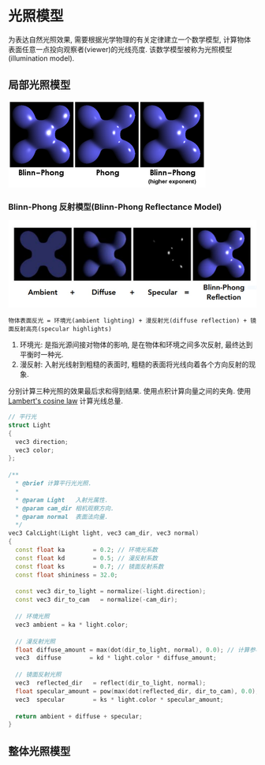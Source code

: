 # 光照模型

为表达自然光照效果, 需要根据光学物理的有关定律建立一个数学模型, 计算物体表面任意一点投向观察者(viewer)的光线亮度. 该数学模型被称为光照模型(illumination model).

## 局部光照模型

![](assets/blinn_phong_and_phong.png)

### Blinn-Phong 反射模型(Blinn-Phong Reflectance Model)
![](assets/blinn_phong.png)
```
物体表面反光 = 环境光(ambient lighting) + 漫反射光(diffuse reflection) + 镜面反射高亮(specular highlights)
```
1. 环境光:   是指光源间接对物体的影响, 是在物体和环境之间多次反射, 最终达到平衡时一种光.
2. 漫反射:   入射光线射到粗糙的表面时, 粗糙的表面将光线向着各个方向反射的现象.

分别计算三种光照的效果最后求和得到结果. 使用点积计算向量之间的夹角. 使用 [Lambert's cosine law] 计算光线总量.

```c++
// 平行光
struct Light
{
  vec3 direction;
  vec3 color;
};

/**
  * @brief 计算平行光光照.
  *
  * @param Light   入射光属性.
  * @param cam_dir 相机观察方向.
  * @param normal  表面法向量.
  */
vec3 CalcLight(Light light, vec3 cam_dir, vec3 normal)
{
  const float ka        = 0.2; // 环境光系数
  const float kd        = 0.5; // 漫反射系数
  const float ks        = 0.7; // 镜面反射系数
  const float shininess = 32.0;

  const vec3 dir_to_light = normalize(-light.direction);
  const vec3 dir_to_cam   = normalize(-cam_dir);

  // 环境光照
  vec3 ambient = ka * light.color;

  // 漫反射光照
  float diffuse_amount = max(dot(dir_to_light, normal), 0.0); // 计算参与漫反射的光线总量
  vec3  diffuse        = kd * light.color * diffuse_amount;

  // 镜面反射光照
  vec3  reflected_dir   = reflect(dir_to_light, normal);                                       // 计算反射光线方向
  float specular_amount = pow(max(dot(reflected_dir, dir_to_cam), 0.0), u_material.shininess); // 计算参与镜面反射的光线总量
  vec3  specular        = ks * light.color * specular_amount;

  return ambient + diffuse + specular;
}
```

## 整体光照模型

[lambert's cosine law]: https://en.wikipedia.org/wiki/Lambert%27s_cosine_law
